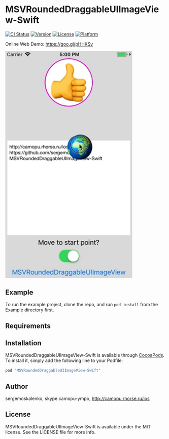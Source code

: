 # MSVRoundedDraggableUIImageView-Swift

[![CI Status](http://img.shields.io/travis/sergemoskalenko/MSVRoundedDraggableUIImageView-Swift.svg?style=flat)](https://travis-ci.org/sergemoskalenko/MSVRoundedDraggableUIImageView-Swift)
[![Version](https://img.shields.io/cocoapods/v/MSVRoundedDraggableUIImageView-Swift.svg?style=flat)](http://cocoapods.org/pods/MSVRoundedDraggableUIImageView-Swift)
[![License](https://img.shields.io/cocoapods/l/MSVRoundedDraggableUIImageView-Swift.svg?style=flat)](http://cocoapods.org/pods/MSVRoundedDraggableUIImageView-Swift)
[![Platform](https://img.shields.io/cocoapods/p/MSVRoundedDraggableUIImageView-Swift.svg?style=flat)](http://cocoapods.org/pods/MSVRoundedDraggableUIImageView-Swift)



Online Web Demo: https://goo.gl/pHHKSv

[<img src="https://github.com/sergemoskalenko/MSVRoundedDraggableUIImageView-Swift/blob/master/img/rounddrag001.gif" alt="Screen" width="400"/>](https://goo.gl/pHHKSv)


## Example

To run the example project, clone the repo, and run `pod install` from the Example directory first.

## Requirements

## Installation

MSVRoundedDraggableUIImageView-Swift is available through [CocoaPods](http://cocoapods.org). To install
it, simply add the following line to your Podfile:

```ruby
pod "MSVRoundedDraggableUIImageView-Swift"
```

## Author

sergemoskalenko, skype:camopu-ympo, http://camopu.rhorse.ru/ios

## License

MSVRoundedDraggableUIImageView-Swift is available under the MIT license. See the LICENSE file for more info.
